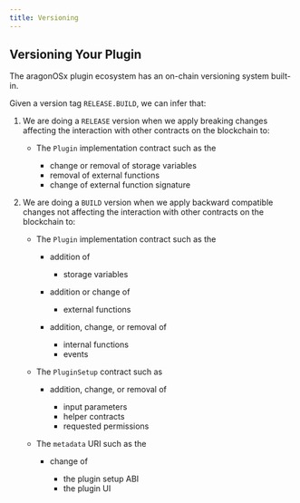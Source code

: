 ```yaml
---
title: Versioning
---
```


## Versioning Your Plugin

The aragonOSx plugin ecosystem has an on-chain versioning system built-in.

Given a version tag `RELEASE.BUILD`, we can infer that:

1.  We are doing a `RELEASE` version when we apply breaking changes affecting the interaction with other contracts on the blockchain to:

    - The `Plugin` implementation contract such as the

      - change or removal of storage variables
      - removal of external functions
      - change of external function signature

2.  We are doing a `BUILD` version when we apply backward compatible changes not affecting the interaction with other contracts on the blockchain to:

    - The `Plugin` implementation contract such as the

      - addition of

        - storage variables

      - addition or change of

        - external functions

      - addition, change, or removal of
        - internal functions
        - events

    - The `PluginSetup` contract such as

      - addition, change, or removal of

        - input parameters
        - helper contracts
        - requested permissions

    - The `metadata` URI such as the

      - change of

        - the plugin setup ABI
        - the plugin UI
